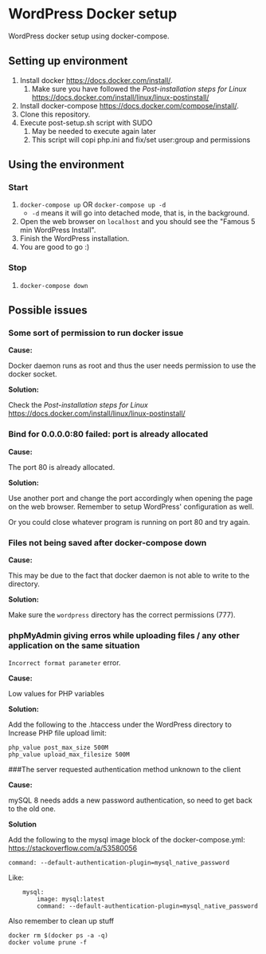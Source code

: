 # WordPress Docker setup

WordPress docker setup using docker-compose.

## Setting up environment

1. Install docker <https://docs.docker.com/install/>.
    1. Make sure you have followed the *Post-installation steps for Linux* <https://docs.docker.com/install/linux/linux-postinstall/>
2. Install docker-compose <https://docs.docker.com/compose/install/>.
3. Clone this repository.
4. Execute post-setup.sh script with SUDO
    1. May be needed to execute again later
    2. This script will copi php.ini and fix/set user:group and permissions

## Using the environment

### Start

1. `docker-compose up` OR `docker-compose up -d`
    * `-d` means it will go into detached mode, that is, in the background.
2. Open the web browser on `localhost` and you should see the "Famous 5 min WordPress Install".
3. Finish the WordPress installation.
3. You are good to go :)

### Stop

1. `docker-compose down`

## Possible issues

### Some sort of permission to run docker issue

**Cause:**

Docker daemon runs as root and thus the user needs permission to use the docker socket.

**Solution:**

Check the *Post-installation steps for Linux* <https://docs.docker.com/install/linux/linux-postinstall/>

### Bind for 0.0.0.0:80 failed: port is already allocated

**Cause:**

The port 80 is already allocated.

**Solution:**

Use another port and change the port accordingly when opening the page on the web browser. Remember to setup WordPress' configuration as well.

Or you could close whatever program is running on port 80 and try again.

### Files not being saved after docker-compose down

**Cause:**

This may be due to the fact that docker daemon is not able to write to the directory.

**Solution:**

Make sure the `wordpress` directory has the correct permissions (777).

### phpMyAdmin giving erros while uploading files / any other application on the same situation

`Incorrect format parameter` error.

**Cause:**

Low values for PHP variables

**Solution:**

Add the following to the .htaccess under the WordPress directory to Increase PHP file upload limit:

```
php_value post_max_size 500M
php_value upload_max_filesize 500M
```

###The server requested authentication method unknown to the client

**Cause:**

mySQL 8 needs adds a new password authentication, so need to get back to the old one.

**Solution**

Add the following to the mysql image block of the docker-compose.yml:
https://stackoverflow.com/a/53580056

```
command: --default-authentication-plugin=mysql_native_password
```

Like:

```
    mysql:
        image: mysql:latest
        command: --default-authentication-plugin=mysql_native_password
```

Also remember to clean up stuff

```
docker rm $(docker ps -a -q)
docker volume prune -f
```
